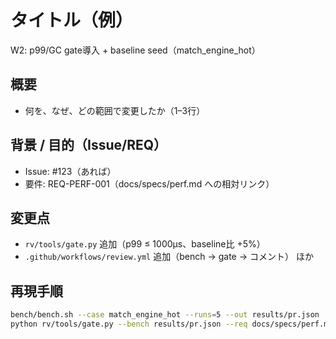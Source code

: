# タイトル（例）
W2: p99/GC gate導入 + baseline seed（match_engine_hot）

## 概要
- 何を、なぜ、どの範囲で変更したか（1–3行）

## 背景 / 目的（Issue/REQ）
- Issue: #123（あれば）
- 要件: REQ-PERF-001（docs/specs/perf.md への相対リンク）

## 変更点
- `rv/tools/gate.py` 追加（p99 ≤ 1000µs、baseline比 +5%）
- `.github/workflows/review.yml` 追加（bench → gate → コメント） ほか

## 再現手順
```bash
bench/bench.sh --case match_engine_hot --runs=5 --out results/pr.json
python rv/tools/gate.py --bench results/pr.json --req docs/specs/perf.md --baseline baseline/match_engine_hot.json
